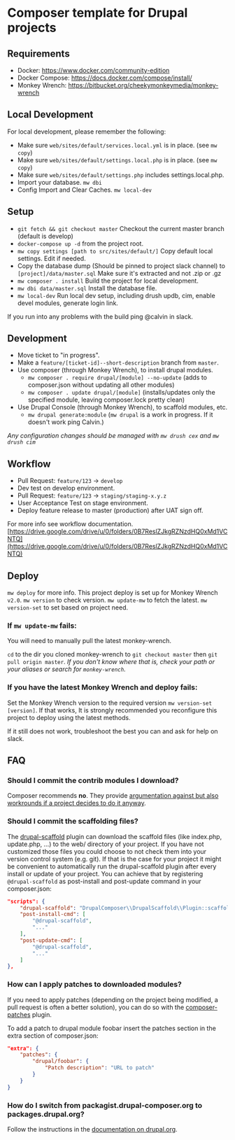 # Composer template for Drupal projects

## Requirements

* Docker: https://www.docker.com/community-edition
* Docker Compose: https://docs.docker.com/compose/install/
* Monkey Wrench: https://bitbucket.org/cheekymonkeymedia/monkey-wrench

## Local Development

For local development, please remember the following:
* Make sure `web/sites/default/services.local.yml` is in place. (see `mw copy`)
* Make sure `web/sites/default/settings.local.php` is in place. (see `mw copy`)
* Make sure `web/sites/default/settings.php` includes settings.local.php.
* Import your database. `mw dbi`
* Config Import and Clear Caches. `mw local-dev`

## Setup

* `git fetch && git checkout master` Checkout the current master branch (default is develop)
* `docker-compose up -d` from the project root.
* `mw copy settings [path to src/sites/default/]` Copy default local settings. Edit if needed.
* Copy the database dump (Should be pinned to project slack channel) to `[project]/data/master.sql`
  Make sure it's extracted and not .zip or .gz
* `mw composer . install` Build the project for local development.
* `mw dbi data/master.sql` Install the database file.
* `mw local-dev` Run local dev setup, including drush updb, cim, enable devel modules, generate login link.

If you run into any problems with the build ping @calvin in slack.

## Development

 - Move ticket to "in progress".
 - Make a `feature/[ticket-id]--short-description` branch from `master`.
 - Use composer (through Monkey Wrench), to install drupal modules.
    - `mw composer . require drupal/[module] --no-update` (adds to composer.json without updating all other modules)
    - `mw composer . update drupal/[module]` (installs/updates only the specified module, leaving composer.lock pretty clean)
 - Use Drupal Console (through Monkey Wrench), to scaffold modules, etc.
    - `mw drupal generate:module` (`mw drupal` is a work in progress. If it doesn't work ping Calvin.)

*Any configuration changes should be managed with `mw drush cex` and `mw drush cim`*

## Workflow

* Pull Request: `feature/123` -> `develop`
* Dev test on develop environment.
* Pull Request: `feature/123` -> `staging/staging-x.y.z`
* User Acceptance Test on stage environment.
* Deploy feature release to master (production) after UAT sign off.

For more info see workflow documentation.
[https://drive.google.com/drive/u/0/folders/0B7ReslZJkgRZNzdHQ0xMd1VCNTQ](https://drive.google.com/drive/u/0/folders/0B7ReslZJkgRZNzdHQ0xMd1VCNTQ)

## Deploy

`mw deploy` for more info.
This project deploy is set up for Monkey Wrench `v2.0`.
`mw version` to check version.
`mw update-mw` to fetch the latest.
`mw version-set` to set based on project need.

### If `mw update-mw` fails:

You will need to manually pull the latest monkey-wrench.

`cd` to the dir you cloned monkey-wrench to `git checkout master` then `git pull origin master`.
_If you don't know where that is, check your path or your aliases or search for `monkey-wrench`._

### If you have the latest Monkey Wrench and deploy fails:

Set the Monkey Wrench version to the required version `mw version-set [version]`.
If that works, It is strongly recommended you reconfigure this project to deploy using the latest methods.

If it still does not work, troubleshoot the best you can and ask for help on slack.

## FAQ

### Should I commit the contrib modules I download?

Composer recommends **no**. They provide [argumentation against but also
workrounds if a project decides to do it anyway](https://getcomposer.org/doc/faqs/should-i-commit-the-dependencies-in-my-vendor-directory.md).

### Should I commit the scaffolding files?

The [drupal-scaffold](https://github.com/drupal-composer/drupal-scaffold) plugin can download the scaffold files (like
index.php, update.php, …) to the web/ directory of your project. If you have not customized those files you could choose
to not check them into your version control system (e.g. git). If that is the case for your project it might be
convenient to automatically run the drupal-scaffold plugin after every install or update of your project. You can
achieve that by registering `@drupal-scaffold` as post-install and post-update command in your composer.json:

```json
"scripts": {
    "drupal-scaffold": "DrupalComposer\\DrupalScaffold\\Plugin::scaffold",
    "post-install-cmd": [
        "@drupal-scaffold",
        "..."
    ],
    "post-update-cmd": [
        "@drupal-scaffold",
        "..."
    ]
},
```
### How can I apply patches to downloaded modules?

If you need to apply patches (depending on the project being modified, a pull
request is often a better solution), you can do so with the
[composer-patches](https://github.com/cweagans/composer-patches) plugin.

To add a patch to drupal module foobar insert the patches section in the extra
section of composer.json:
```json
"extra": {
    "patches": {
        "drupal/foobar": {
            "Patch description": "URL to patch"
        }
    }
}
```
### How do I switch from packagist.drupal-composer.org to packages.drupal.org?

Follow the instructions in the [documentation on drupal.org](https://www.drupal.org/docs/develop/using-composer/using-packagesdrupalorg).
